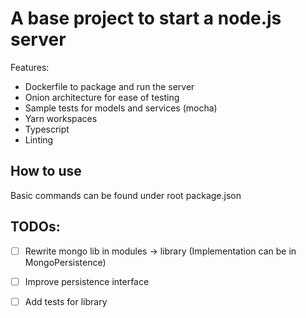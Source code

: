 # A base project to start a node.js server

Features:
* Dockerfile to package and run the server
* Onion architecture for ease of testing
* Sample tests for models and services (mocha)
* Yarn workspaces
* Typescript
* Linting

## How to use

Basic commands can be found under root package.json

## TODOs:

- [ ] Rewrite mongo lib in modules -> library (Implementation can be in MongoPersistence)
- [ ] Improve persistence interface
- [ ] Add tests for library

